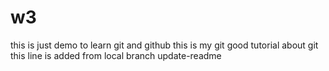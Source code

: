 # w3
this is just demo to learn git and github
this is my git good tutorial about git
this line is added from local branch update-readme
